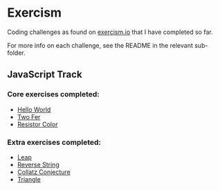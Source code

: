 # Exercism

Coding challenges as found on [exercism.io](https://exercism.io) that I have completed so far.

For more info on each challenge, see the README in the relevant sub-folder.

## JavaScript Track

### Core exercises completed:

- [Hello World](./javascript/hello-world)
- [Two Fer](./javascript/two-fer)
- [Resistor Color](./javascript/resistor-color)

### Extra exercises completed:
- [Leap](./javascript/leap)
- [Reverse String](./javascript/reverse-string)
- [Collatz Conjecture](./javascript/collatz-conjecture)
- [Triangle](./javascript/triangle)


